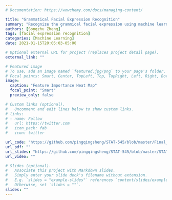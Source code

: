 ```yaml
---
# Documentation: https://wowchemy.com/docs/managing-content/

title: "Grammatical Facial Expression Recognition"
summary: "Recognize the grammical facial expression using machine learning"
authors: [Songzhu Zheng]
tags: [facial expression recognition]
categories: [Machine Learning]
date: 2021-01-15T20:05:03-05:00

# Optional external URL for project (replaces project detail page).
external_link: ""

# Featured image
# To use, add an image named `featured.jpg/png` to your page's folder.
# Focal points: Smart, Center, TopLeft, Top, TopRight, Left, Right, BottomLeft, Bottom, BottomRight.
image:
  caption: "Feature Importance Heat Map"
  focal_point: "Smart"
  preview_only: false

# Custom links (optional).
#   Uncomment and edit lines below to show custom links.
# links:
# - name: Follow
#   url: https://twitter.com
#   icon_pack: fab
#   icon: twitter

url_code: "https://github.com/pingqingsheng/STAT-545/blob/master/Final_Project.R"
url_pdf: ""
url_slides: "https://github.com/pingqingsheng/STAT-545/blob/master/STAT-541%20MultiVar.pdf"
url_video: ""

# Slides (optional).
#   Associate this project with Markdown slides.
#   Simply enter your slide deck's filename without extension.
#   E.g. `slides = "example-slides"` references `content/slides/example-slides.md`.
#   Otherwise, set `slides = ""`.
slides: ""
---
```

